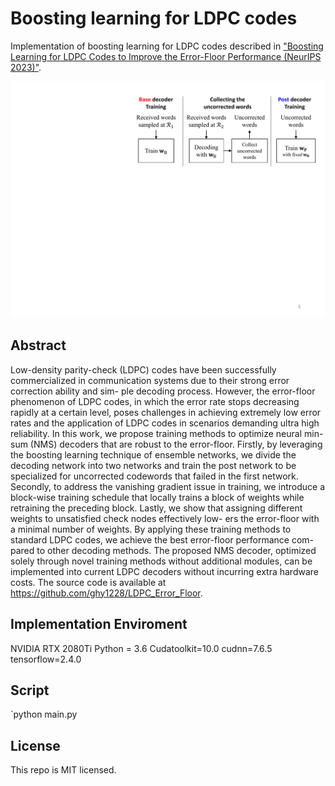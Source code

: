 # Boosting learning for LDPC codes

Implementation of boosting learning for LDPC codes described in ["Boosting Learning for LDPC Codes to Improve the Error-Floor Performance (NeurIPS 2023)"](https://arxiv.org/abs/2310.07194).

<p align="center">
<img src="BaseGraph/Block_Diagram.pdf" width="550px">
</p>

## Abstract

Low-density parity-check (LDPC) codes have been successfully commercialized
in communication systems due to their strong error correction ability and sim-
ple decoding process. However, the error-floor phenomenon of LDPC codes, in
which the error rate stops decreasing rapidly at a certain level, poses challenges in
achieving extremely low error rates and the application of LDPC codes in scenarios
demanding ultra high reliability. In this work, we propose training methods to
optimize neural min-sum (NMS) decoders that are robust to the error-floor. Firstly, 
by leveraging the boosting learning technique of ensemble networks, we divide the
decoding network into two networks and train the post network to be specialized
for uncorrected codewords that failed in the first network. Secondly, to address the
vanishing gradient issue in training, we introduce a block-wise training schedule
that locally trains a block of weights while retraining the preceding block. Lastly,
we show that assigning different weights to unsatisfied check nodes effectively low-
ers the error-floor with a minimal number of weights. By applying these training
methods to standard LDPC codes, we achieve the best error-floor performance com-
pared to other decoding methods. The proposed NMS decoder, optimized solely 
through novel training methods without additional modules, can be implemented
into current LDPC decoders without incurring extra hardware costs. The source
code is available at https://github.com/ghy1228/LDPC_Error_Floor.

## Implementation Enviroment

NVIDIA RTX 2080Ti
Python = 3.6
Cudatoolkit=10.0
cudnn=7.6.5
tensorflow=2.4.0

## Script

`python main.py

    
## License
This repo is MIT licensed.
